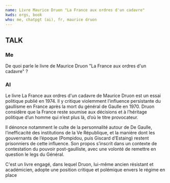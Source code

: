```yaml
---
name: Livre Maurice Druon "La France aux ordres d'un cadavre"
kwds: orgs, book
who: me, chatpgt (ai), fr, maurice druon
---
```



## TALK

### Me


De quoi parle le livre de Maurice Druon "La France aux ordres d'un cadavre" ?

### AI

Le livre La France aux ordres d'un cadavre de Maurice Druon est un essai politique publié en 1974. Il y critique violemment l’influence persistante du gaullisme en France après la mort du général de Gaulle en 1970. Druon considère que la France reste soumise aux décisions et à l’héritage politique d’un homme qui n’est plus là, d’où le titre provocateur.

Il dénonce notamment le culte de la personnalité autour de De Gaulle, l’inefficacité des institutions de la Ve République, et la manière dont les gouvernants de l’époque (Pompidou, puis Giscard d’Estaing) restent prisonniers de cette influence. Son propos s’inscrit dans un contexte de contestation du pouvoir post-gaulliste, avec une volonté de remettre en question le legs du Général.

C'est un livre engagé, dans lequel Druon, lui-même ancien résistant et académicien, adopte une position critique et polémique envers le régime en place

